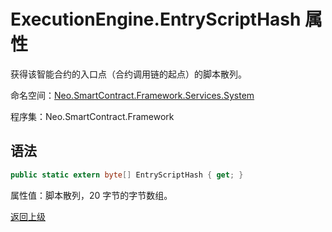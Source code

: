 # ExecutionEngine.EntryScriptHash 属性

获得该智能合约的入口点（合约调用链的起点）的脚本散列。

命名空间：[Neo.SmartContract.Framework.Services.System](../../System.md)

程序集：Neo.SmartContract.Framework

## 语法

```c#
public static extern byte[] EntryScriptHash { get; }
```

属性值：脚本散列，20 字节的字节数组。



[返回上级](../ExecutionEngine.md)